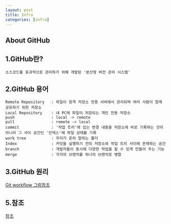 ```yaml
---
layout: post
title: Infra
categories: [infra]
---
```


About GitHub
--- 

1.GitHub란? 
---
```
소스코드를 효과적으로 관리하기 위해 개발된 '분산형 버전 관리 시스템'
```

2.GitHub 용어 
---
```
Remote Repository	: 파일이 원격 저장소 전용 서버에서 관리되며 여러 사람이 함께 공유하기 위한 저장소
Local Repository	: 내 PC에 파일이 저장되는 개인 전용 저장소
push 				: local -> remote 
pull 				: remote -> local
commit 				: '작업 트리'에 있는 변경 내용을 저장소에 바로 기록하는 것이 아니라 그 사이 공간인 '인덱스'에 파일 상태를 기록
work tree 			: 우리가 흔히 말하는 폴더
Index				: 커밋을 실행하기 전의 저장소와 작업 트리 사이에 존재하는 공간
branch 				: 개발자들이 동시에 다양한 작업을 할 수 있게 만들어 주는 기능
merge				: 각각의 브랜치를 하나의 브랜치로 병합
```

3.GitHub 원리 
---
[Git workflow 그림참조](https://wayhome25.github.io/git/2017/04/02/git-01-core/)



5.참조
---
[참조](https://backlog.com/git-tutorial/kr/)

